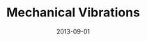 ---
title: "Mechanical Vibrations"
collection: teaching
type: "Teaching assistant"
permalink: /teaching/2014-spring-teaching-1
venue: "UBC"
date: 2013-09-01
location: "Vancouver"
---